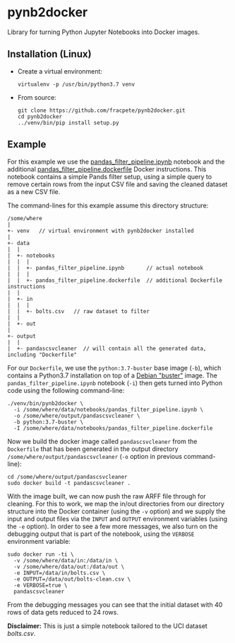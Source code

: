 # pynb2docker
Library for turning Python Jupyter Notebooks into Docker images.

## Installation (Linux)

* Create a virtual environment:

  ```commandline
  virtualenv -p /usr/bin/python3.7 venv
  ```

* From source:

  ```commandline
  git clone https://github.com/fracpete/pynb2docker.git
  cd pynb2docker
  ../venv/bin/pip install setup.py
  ```

## Example

For this example we use the [pandas_filter_pipeline.ipynb](jupyter/pandas_filter_pipeline.ipynb)
notebook and the additional [pandas_filter_pipeline.dockerfile](jupyter/pandas_filter_pipeline)
Docker instructions. This notebook contains a simple Pands filter setup, using
a simple query to remove certain rows from the input CSV file and saving the cleaned 
dataset as a new CSV file.

The command-lines for this example assume this directory structure:

```
/some/where
|
+- venv   // virtual environment with pynb2docker installed
|
+- data
|  |
|  +- notebooks
|  |  |
|  |  +- pandas_filter_pipeline.ipynb       // actual notebook
|  |  |
|  |  +- pandas_filter_pipeline.dockerfile  // additional Dockerfile instructions
|  |
|  +- in
|  |  |
|  |  +- bolts.csv   // raw dataset to filter
|  |
|  +- out
|
+- output
|  |
|  +- pandascsvcleaner  // will contain all the generated data, including "Dockerfile"
```

For our `Dockerfile`, we use the `python:3.7-buster` base image (`-b`), which
contains a Python3.7 installation on top of a [Debian "buster"](https://www.debian.org/releases/buster/)
image. The `pandas_filter_pipeline.ipynb` notebook (`-i`) then gets turned into Python code
using the following command-line:

```commandline
./venv/bin/pynb2docker \
  -i /some/where/data/notebooks/pandas_filter_pipeline.ipynb \ 
  -o /some/where/output/pandascsvcleaner \
  -b python:3.7-buster \
  -I /some/where/data/notebooks/pandas_filter_pipeline.dockerfile  
```

Now we build the docker image called `pandascsvcleaner` from the `Dockerfile`
that has been generated in the output directory `/some/where/output/pandascsvcleaner` 
(`-o` option in previous command-line):

```
cd /some/where/output/pandascsvcleaner
sudo docker build -t pandascsvcleaner .
```

With the image built, we can now push the raw ARFF file through for cleaning.
For this to work, we map the in/out directories from our directory structure
into the Docker container (using the `-v` option) and we supply the input
and output files via the `INPUT` and `OUTPUT` environment variables (using 
the `-e` option). In order to see a few more messages, we also turn on the
debugging output that is part of the notebook, using the `VERBOSE` environment
variable:

```
sudo docker run -ti \
  -v /some/where/data/in:/data/in \
  -v /some/where/data/out:/data/out \
  -e INPUT=/data/in/bolts.csv \
  -e OUTPUT=/data/out/bolts-clean.csv \
  -e VERBOSE=true \
  pandascsvcleaner
```

From the debugging messages you can see that the initial dataset with 40 rows
of data gets reduced to 24 rows.

**Disclaimer:** This is just a simple notebook tailored to the UCI dataset
*bolts.csv*.
